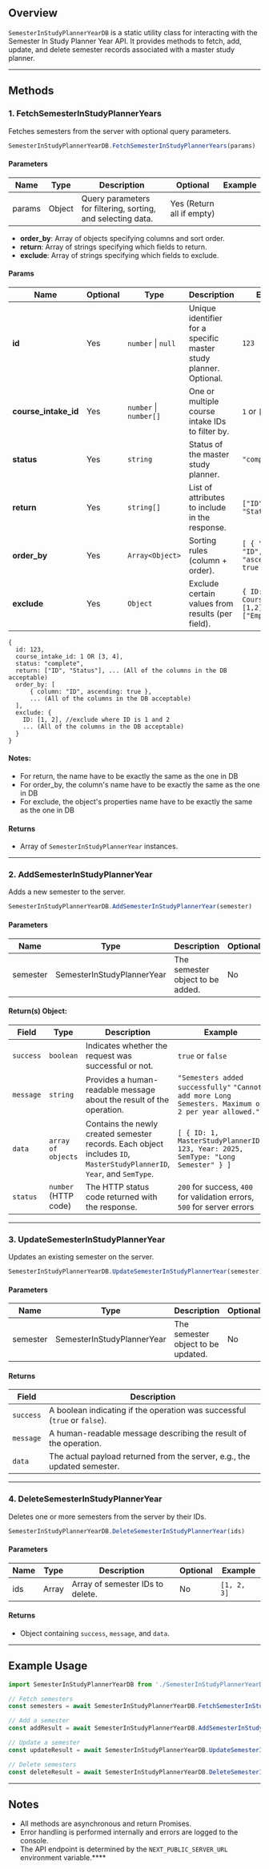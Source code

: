 ## Overview

`SemesterInStudyPlannerYearDB` is a static utility class for interacting with the Semester In Study Planner Year API. It provides methods to fetch, add, update, and delete semester records associated with a master study planner.

---

## Methods

### 1. FetchSemesterInStudyPlannerYears

Fetches semesters from the server with optional query parameters.

```js
SemesterInStudyPlannerYearDB.FetchSemesterInStudyPlannerYears(params)
```

#### Parameters
| Name   | Type   | Description                                                  | Optional                  | Example |
| ------ | ------ | ------------------------------------------------------------ | ------------------------- | ------- |
| params | Object | Query parameters for filtering, sorting, and selecting data. | Yes (Return all if empty) |         |
- **order_by**: Array of objects specifying columns and sort order.
- **return**: Array of strings specifying which fields to return.
- **exclude**: Array of strings specifying which fields to exclude.
#### Params
| Name                 | Optional | Type                   | Description                                                      | Example                                                   |
| -------------------- | -------- | ---------------------- | ---------------------------------------------------------------- | --------------------------------------------------------- |
| **id**               | Yes      | `number` \| `null`     | Unique identifier for a specific master study planner. Optional. | `123`                                                     |
| **course_intake_id** | Yes      | `number` \| `number[]` | One or multiple course intake IDs to filter by.                  | `1` or `[3, 4]`                                           |
| **status**           | Yes      | `string`               | Status of the master study planner.                              | `"complete"`                                              |
| **return**           | Yes      | `string[]`             | List of attributes to include in the response.                   | `["ID", "Status"]`                                        |
| **order_by**         | Yes      | `Array<Object>`        | Sorting rules (column + order).                                  | `[ { "column": "ID", "ascending": true } ]`               |
| **exclude**          | Yes      | `Object`               | Exclude certain values from results (per field).                 | `{ ID: [1,2], CourseIntakeID: [1,2], Status: ["Empty"] }` |
```params:
{
  id: 123,
  course_intake_id: 1 OR [3, 4],
  status: "complete",
  return: ["ID", "Status"], ... (All of the columns in the DB acceptable)
  order_by: [
	  { column: "ID", ascending: true },
	  ... (All of the columns in the DB acceptable) 
  ],
  exclude: {
    ID: [1, 2], //exclude where ID is 1 and 2
    ... (All of the columns in the DB acceptable)
  }
}
```
#### Notes:
- For return, the name have to be exactly the same as the one in DB
- For order_by, the column's name have to be exactly the same as the one in DB
- For exclude, the object's properties name have to be exactly the same as the one in DB
#### Returns

- Array of `SemesterInStudyPlannerYear` instances.

---

### 2. AddSemesterInStudyPlannerYear

Adds a new semester to the server.

```js
SemesterInStudyPlannerYearDB.AddSemesterInStudyPlannerYear(semester)
```

#### Parameters

| Name     | Type                       | Description                      | Optional | Example                                                                   |
| -------- | -------------------------- | -------------------------------- | -------- | ------------------------------------------------------------------------- |
| semester | SemesterInStudyPlannerYear | The semester object to be added. | No       | `{ master_study_planner_id: 101, year: 2025, sem_type: 'Long Semester' }` |

#### Return(s) Object:

| Field     | Type                 | Description                                                                                                            | Example                                                                                             |
| --------- | -------------------- | ---------------------------------------------------------------------------------------------------------------------- | --------------------------------------------------------------------------------------------------- |
| `success` | `boolean`            | Indicates whether the request was successful or not.                                                                   | `true` or `false`                                                                                   |
| `message` | `string`             | Provides a human-readable message about the result of the operation.                                                   | `"Semesters added successfully"` `"Cannot add more Long Semesters. Maximum of 2 per year allowed."` |
| `data`    | `array of objects`   | Contains the newly created semester records. Each object includes `ID`, `MasterStudyPlannerID`, `Year`, and `SemType`. | `[ { ID: 1, MasterStudyPlannerID: 123, Year: 2025, SemType: "Long Semester" } ]`                    |
| `status`  | `number` (HTTP code) | The HTTP status code returned with the response.                                                                       | `200` for success, `400` for validation errors, `500` for server errors                             |

---

### 3. UpdateSemesterInStudyPlannerYear

Updates an existing semester on the server.

```js
SemesterInStudyPlannerYearDB.UpdateSemesterInStudyPlannerYear(semester)
```

#### Parameters

| Name     | Type                       | Description                          | Optional | Example                                  |
|----------|----------------------------|--------------------------------------|----------|------------------------------------------|
| semester | SemesterInStudyPlannerYear | The semester object to be updated.   | No       | `{ id: 1, master_study_planner_id: 101, year: 2025, sem_type: 'Short Semester' }` |

#### Returns
| Field     | Description                                                               |
| --------- | ------------------------------------------------------------------------- |
| `success` | A boolean indicating if the operation was successful (`true` or `false`). |
| `message` | A human-readable message describing the result of the operation.          |
| `data`    | The actual payload returned from the server, e.g., the updated semester.  |

---
### 4. DeleteSemesterInStudyPlannerYear

Deletes one or more semesters from the server by their IDs.

```js
SemesterInStudyPlannerYearDB.DeleteSemesterInStudyPlannerYear(ids)
```

#### Parameters
| Name | Type  | Description                      | Optional | Example     |
| ---- | ----- | -------------------------------- | -------- | ----------- |
| ids  | Array | Array of semester IDs to delete. | No       | `[1, 2, 3]` |
#### Returns
- Object containing `success`, `message`, and `data`.

---

## Example Usage

```js
import SemesterInStudyPlannerYearDB from './SemesterInStudyPlannerYearDB';

// Fetch semesters
const semesters = await SemesterInStudyPlannerYearDB.FetchSemesterInStudyPlannerYears({ order_by: [{ column: 'Year', ascending: true }] });

// Add a semester
const addResult = await SemesterInStudyPlannerYearDB.AddSemesterInStudyPlannerYear({ master_study_planner_id: 101, year: 2025, sem_type: 'Long Semester' });

// Update a semester
const updateResult = await SemesterInStudyPlannerYearDB.UpdateSemesterInStudyPlannerYear({ id: 1, master_study_planner_id: 101, year: 2025, sem_type: 'Short Semester' });

// Delete semesters
const deleteResult = await SemesterInStudyPlannerYearDB.DeleteSemesterInStudyPlannerYear([1, 2, 3]);
```

---
## Notes

- All methods are asynchronous and return Promises.
- Error handling is performed internally and errors are logged to the console.
- The API endpoint is determined by the `NEXT_PUBLIC_SERVER_URL` environment variable.****